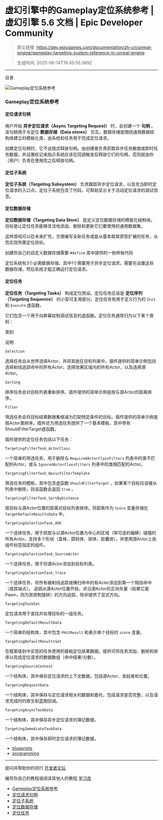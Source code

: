 # 虚幻引擎中的Gameplay定位系统参考 | 虚幻引擎 5.6 文档 | Epic Developer Community

> 原文链接: https://dev.epicgames.com/documentation/zh-cn/unreal-engine/gameplay-targeting-system-reference-in-unreal-engine
> 
> 生成时间: 2025-06-14T19:45:55.389Z

---

目录

![Gameplay定位系统参考](https://dev.epicgames.com/community/api/documentation/image/7f83a2f5-b24d-45e2-9003-580b364f92c4?resizing_type=fill&width=1920&height=335)

### Gameplay定位系统参考

#### 定位请求句柄

用户开始 **异步定位请求（Async Targeting Request）** 时，会创建一个 **句柄** 。该句柄用于与定位 **数据存储（Data stores）** 交互。数据存储是围绕通用数据结构体建立的模板化类，由系统和任务用于完成定位请求。

创建定位句柄时，它不会隐式释放句柄。由创建者负责抓取异步任务数据或即时任务数据，并设置标记来指示系统应该在回调触发后释放它们的句柄，否则就由你（用户）负责在使用完之后释放句柄。

#### 定位子系统

**定位子系统（Targeting Subsystem）** 负责跟踪异步定位请求，以及充当即时定位请求的入口点。定位子系统包含了代码，可帮助显示关于活动定位请求的调试信息。

#### 定位数据存储

**定位数据存储（Targeting Data Store）** 是定义定位数据存储的模板化结构体。目标是让定位任务能够灵活地添加、删除和更新它们要使用的通用数据集。

这样游戏可以在未来扩充，方便编写全新任务或是从基本框架原型扩展的任务，从而实现所需定位目标。

创建你自己的自定义数据存储需要 `#define` 库中提供的一些样板代码

定位系统有3个必需数据存储，其中1个需要用于异步定位请求。需要先设置这些数据存储，然后系统才能正确运行定位请求。

#### 定位任务

**定位任务（Targeting Tasks）** 构成定位预设。定位任务应该是 **定位序列（Targeting Sequence）** 的小型可复用部分。定位任务有用于定义行为的 `Init` 和 `Execute` 虚函数。

它们包含一个用于向屏幕绘制调试信息的虚函数。定位任务通常归为以下某个类别：

类别

说明

`Selection`

选择任务会从世界选择Actor，并将其放在目标列表中。插件提供的简单示例包括选择射线追踪命中的所有Actor，选择效果区域内的所有Actor，以及选择源Actor。

`Sorting`

排序任务会对目标列表重新排序。插件提供的简单示例是按与源Actor的距离排序。

`Filter`

筛选任务会将目标结果数据集缩减为匹配特定条件的目标。插件提供的简单示例是按Actor类排序。插件还为筛选任务提供了一个基本模板，其中带有ShouldFilterTarget虚函数。

插件提供的定位任务包括以下任务：

`TargetingFilterTask_ActorClass`

一个简单的筛选任务，用于删除与 `RequiredActorClassFilters` 列表中的类不匹配的Actor，或与 `IgnoredActorClassFilters` 列表中的类相匹配的Actor。

`TargetingFilterTask_BasicFilterTemplate`

筛选任务的模板，其中包含虚函数 `ShouldFilterTarget` ，如果某个目标应该被从列表中删除，则该函数会返回 `true` 。

`TargetingFilterTask_SortByDistance`

按目标与源Actor位置的距离对目标列表排序。将距离作为 `Score` 变量存储在 `TargetDefaultResultsData` 中。

`TargetingSelectionTask_AOE`

一个选择任务，用于抓取与以源Actor位置为中心的区域（带可选的偏移）碰撞的所有Actor。支持多个形状（盒体、圆柱体、球体、胶囊体），并使用源Actor上由组件标签指定的组件。

`TargetingSelectionTask_SourceActor`

一个选择任务，用于将源Actor添加到目标列表。

`TargetingSelectionTask_Trace`

一个选择任务，将所有被射线追踪或横扫命中的有Actor添加到第一个阻挡命中（或其端点）。 追踪从源Actor位置开始，并沿源Actor的正向矢量（如果它是Pawn，则为其控制旋转）的方向追踪，除非提供了显式方向。

`TargetingTaskSet`

定位请求用于查找并处理目标的一组任务。

`TargetingDefaultResultData`

一个简单的结构体，其中包含 `FHitResult` 和表示单个目标的 `score` 变量。

`TargetingDefaultResultsSet`

在框架级别中实现的任务使用的基础定位结果数据。提供可供任务添加、删除和排序以完成定位请求的数据数组（命中结果/分数）。

`TargetingSourceContext`

一个结构体，其中保存定位请求的上下文数据，包括源Actor、发起者和位置。

`TargetingRequestData`

一个结构体，其中保存与定位请求相关的数据和委托，包括请求是否完整，以及请求完成时的原生和蓝图回调。

`TargetingAsyncTaskData`

一个结构体，其中保存异步定位请求的簿记数据。

`TargetingImmediateTaskData`

一个结构体，其中保存即时定位请求的簿记数据。

-   [blueprints](https://dev.epicgames.com/community/search?query=blueprints)
-   [programming](https://dev.epicgames.com/community/search?query=programming)

* * *

提问并帮助你的同行 [开发者论坛](https://forums.unrealengine.com/categories?tag=unreal-engine)

编写你自己的教程或阅读其他人的教程 [学习库](https://dev.epicgames.com/community/unreal-engine/learning)

-   [Gameplay定位系统参考](/documentation/zh-cn/unreal-engine/gameplay-targeting-system-reference-in-unreal-engine#gameplay%E5%AE%9A%E4%BD%8D%E7%B3%BB%E7%BB%9F%E5%8F%82%E8%80%83)
-   [定位请求句柄](/documentation/zh-cn/unreal-engine/gameplay-targeting-system-reference-in-unreal-engine#%E5%AE%9A%E4%BD%8D%E8%AF%B7%E6%B1%82%E5%8F%A5%E6%9F%84)
-   [定位子系统](/documentation/zh-cn/unreal-engine/gameplay-targeting-system-reference-in-unreal-engine#%E5%AE%9A%E4%BD%8D%E5%AD%90%E7%B3%BB%E7%BB%9F)
-   [定位数据存储](/documentation/zh-cn/unreal-engine/gameplay-targeting-system-reference-in-unreal-engine#%E5%AE%9A%E4%BD%8D%E6%95%B0%E6%8D%AE%E5%AD%98%E5%82%A8)
-   [定位任务](/documentation/zh-cn/unreal-engine/gameplay-targeting-system-reference-in-unreal-engine#%E5%AE%9A%E4%BD%8D%E4%BB%BB%E5%8A%A1)